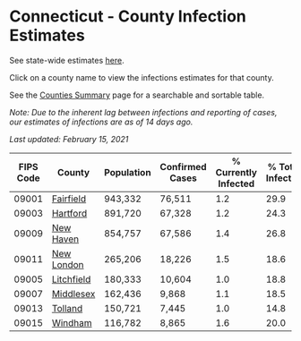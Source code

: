 # Connecticut - County Infection Estimates

See state-wide estimates [here](/infections/us-ct).

Click on a county name to view the infections estimates for that county.

See the [Counties Summary](/infections/summary-counties) page for a searchable and sortable table.

*Note: Due to the inherent lag between infections and reporting of cases, our estimates of infections are as of 14 days ago.*

*Last updated: February 15, 2021*

|   FIPS Code |                   County |   Population |   Confirmed Cases |   % Currently Infected |   % Total Infected |
|-------------|--------------------------|--------------|-------------------|------------------------|--------------------|
|       09001 |   [Fairfield](fairfield) |      943,332 |            76,511 |                    1.2 |               29.9 |
|       09003 |     [Hartford](hartford) |      891,720 |            67,328 |                    1.2 |               24.3 |
|       09009 |   [New Haven](new-haven) |      854,757 |            67,586 |                    1.4 |               26.8 |
|       09011 | [New London](new-london) |      265,206 |            18,226 |                    1.5 |               18.6 |
|       09005 | [Litchfield](litchfield) |      180,333 |            10,604 |                    1.0 |               18.8 |
|       09007 |   [Middlesex](middlesex) |      162,436 |             9,868 |                    1.1 |               18.5 |
|       09013 |       [Tolland](tolland) |      150,721 |             7,445 |                    1.0 |               14.8 |
|       09015 |       [Windham](windham) |      116,782 |             8,865 |                    1.6 |               20.0 |